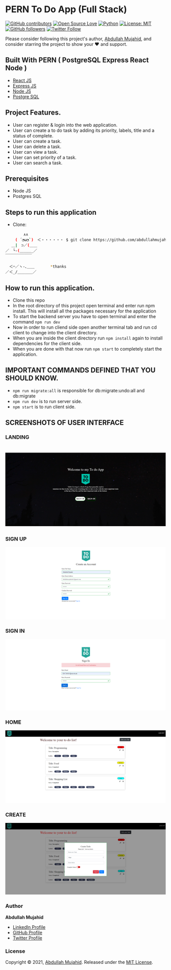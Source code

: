 #  PERN To Do App (Full Stack)



[![GitHub contributors](https://img.shields.io/badge/contributions-welcome-brightgreen.svg?style=flat)](https://github.com//abdullahmujahidali/PERN-ToDoApp)
[![Open Source Love](https://badges.frapsoft.com/os/v1/open-source.png?v=103)](https://opensource.com/users/abdullahmujahidali)
[![Python](https://img.shields.io/badge/Made%20with-Python-1f425f.svg)](https://www.python.org/)
[![License: MIT](https://img.shields.io/badge/License-MIT-yellow.svg)](https://github.com/abdullahmujahidali//abdullahmujahidali/PERN-ToDoApp/blob/master/LICENSE)
[![GitHub followers](https://img.shields.io/github/followers/abdullahmujahidali.svg?style=social&label=Follow)](https://github.com/abdullahmujahidali)
[![Twitter Follow](https://img.shields.io/twitter/follow/abdulladgaf.svg?style=social)](https://twitter.com/abdulladgaf)

Please consider following this project's author, [Abdullah Mujahid](https://github.com/abdullahmujahidali), and consider starring the project to show your :heart: and support.


## Built With PERN ( PostgreSQL Express React Node )

* [React JS](https://reactjs.org/)
* [Express JS](https://expressjs.com/)
* [Node  JS](https://nodejs.org/en/)
* [Postgre SQL](https://www.postgresql.org/)


## Project Features.
* User can register & login into the web application.
* User can create a to do task by adding its priority, labels, title and a status of complete.
* User can create a task.
* User can delete a task.
* User can view a task.
* User can set priority of a task.
* User can search a task.


## Prerequisites
* Node JS
* Postgres SQL 


## Steps to run this application
* Clone:
```bash
        ∧∧
　　 ( ´◔ω◔`)　＜・・・・・・ $ git clone https://github.com/abdullahmujahidali/PERN-ToDoApp.git
　 ＿|　⊃／(＿＿
／　└-(＿＿＿_／
￣￣￣￣￣￣￣

　＜⌒／ヽ-､＿＿ 　 　　*thanks
／＜_/＿＿＿＿／

```

## How to run this application.
* Clone this repo
* In the root directory of this project open terminal and enter run npm install. This will install all the packages necessary for the application
* To start the backend server you have to open terminal and enter the command      `npm run dev`
* Now in order to run cliend side open another terminal tab and run cd client to change into the client directory.
* When you are inside the client directory run  `npm install`   again to install dependencies for the client side.
* When you are done with that now run    `npm start`  to completely start the application.


## IMPORTANT COMMANDS DEFINED THAT YOU SHOULD KNOW.
* `npm run migrate:all` is responsible for db:migrate:undo:all and db:migrate
* `npm run dev` is to run server side.
* `npm start` is to run client side.




## SCREENSHOTS OF USER INTERFACE
### LANDING
![](images/landing.PNG)
=======


### SIGN UP
![](images/signup.PNG)


### SIGN IN
![](images/signin.PNG)


### HOME
![](images/home.PNG)


### CREATE
![](images/add.PNG)

### Author

**Abdullah Mujahid**

* [LinkedIn Profile](https://https://www.linkedin.com/in/abdullah-mujahid-211849186/)
* [GitHub Profile](https://github.com/abdullahmujahidali)
* [Twitter Profile](https://twitter.com/abdulladgaf)

### License
Copyright © 2021, [Abdullah Mujahid](https://github.com/abdullahmujahidali).
Released under the [MIT License](LICENSE).

